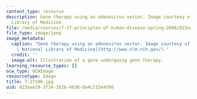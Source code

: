 ```yaml
---
content_type: resource
description: Gene therapy using an adenovirus vector. Image courtesy of the U.S. National
  Library of Medicine.
file: /media/courses/7-27-principles-of-human-disease-spring-2006/823aae293f341b2b46360a4c215e4f66_7-27s06.jpg
file_type: image/jpeg
image_metadata:
  caption: "Gene therapy using an adenovirus vector. Image courtesy of the\_[U.S.\
    \ National Library of Medicine](http://www.nlm.nih.gov/)."
  credit: ''
  image-alt: Illustration of a gene undergoing gene therapy.
learning_resource_types: []
ocw_type: OCWImage
resourcetype: Image
title: 7-27s06.jpg
uid: 823aae29-3f34-1b2b-4636-0a4c215e4f66
---
```

